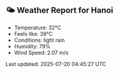 <!-- WEATHER-START -->
## 🌤 Weather Report for Hanoi

- Temperature: 32°C
- Feels like: 39°C
- Conditions: light rain
- Humidity: 79%
- Wind Speed: 2.07 m/s

Last updated: 2025-07-20 04:45:27 UTC
<!-- WEATHER-END -->

